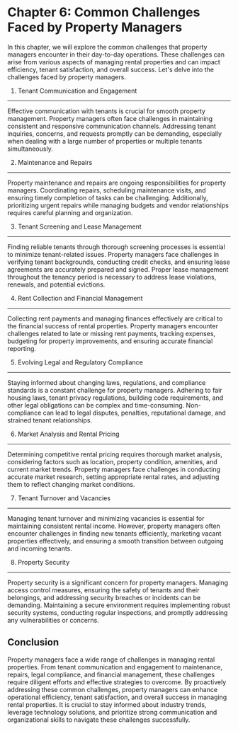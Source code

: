 Chapter 6: Common Challenges Faced by Property Managers
=======================================================

In this chapter, we will explore the common challenges that property managers encounter in their day-to-day operations. These challenges can arise from various aspects of managing rental properties and can impact efficiency, tenant satisfaction, and overall success. Let's delve into the challenges faced by property managers.

1. Tenant Communication and Engagement
--------------------------------------

Effective communication with tenants is crucial for smooth property management. Property managers often face challenges in maintaining consistent and responsive communication channels. Addressing tenant inquiries, concerns, and requests promptly can be demanding, especially when dealing with a large number of properties or multiple tenants simultaneously.

2. Maintenance and Repairs
--------------------------

Property maintenance and repairs are ongoing responsibilities for property managers. Coordinating repairs, scheduling maintenance visits, and ensuring timely completion of tasks can be challenging. Additionally, prioritizing urgent repairs while managing budgets and vendor relationships requires careful planning and organization.

3. Tenant Screening and Lease Management
----------------------------------------

Finding reliable tenants through thorough screening processes is essential to minimize tenant-related issues. Property managers face challenges in verifying tenant backgrounds, conducting credit checks, and ensuring lease agreements are accurately prepared and signed. Proper lease management throughout the tenancy period is necessary to address lease violations, renewals, and potential evictions.

4. Rent Collection and Financial Management
-------------------------------------------

Collecting rent payments and managing finances effectively are critical to the financial success of rental properties. Property managers encounter challenges related to late or missing rent payments, tracking expenses, budgeting for property improvements, and ensuring accurate financial reporting.

5. Evolving Legal and Regulatory Compliance
-------------------------------------------

Staying informed about changing laws, regulations, and compliance standards is a constant challenge for property managers. Adhering to fair housing laws, tenant privacy regulations, building code requirements, and other legal obligations can be complex and time-consuming. Non-compliance can lead to legal disputes, penalties, reputational damage, and strained tenant relationships.

6. Market Analysis and Rental Pricing
-------------------------------------

Determining competitive rental pricing requires thorough market analysis, considering factors such as location, property condition, amenities, and current market trends. Property managers face challenges in conducting accurate market research, setting appropriate rental rates, and adjusting them to reflect changing market conditions.

7. Tenant Turnover and Vacancies
--------------------------------

Managing tenant turnover and minimizing vacancies is essential for maintaining consistent rental income. However, property managers often encounter challenges in finding new tenants efficiently, marketing vacant properties effectively, and ensuring a smooth transition between outgoing and incoming tenants.

8. Property Security
--------------------

Property security is a significant concern for property managers. Managing access control measures, ensuring the safety of tenants and their belongings, and addressing security breaches or incidents can be demanding. Maintaining a secure environment requires implementing robust security systems, conducting regular inspections, and promptly addressing any vulnerabilities or concerns.

Conclusion
----------

Property managers face a wide range of challenges in managing rental properties. From tenant communication and engagement to maintenance, repairs, legal compliance, and financial management, these challenges require diligent efforts and effective strategies to overcome. By proactively addressing these common challenges, property managers can enhance operational efficiency, tenant satisfaction, and overall success in managing rental properties. It is crucial to stay informed about industry trends, leverage technology solutions, and prioritize strong communication and organizational skills to navigate these challenges successfully.
